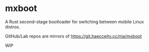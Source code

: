 # mxboot

A Rust second-stage bootloader for switching between mobile Linux distros.

GitHub/Lab repos are mirrors of https://git.haecceity.cc/nia/mxboot

WIP
